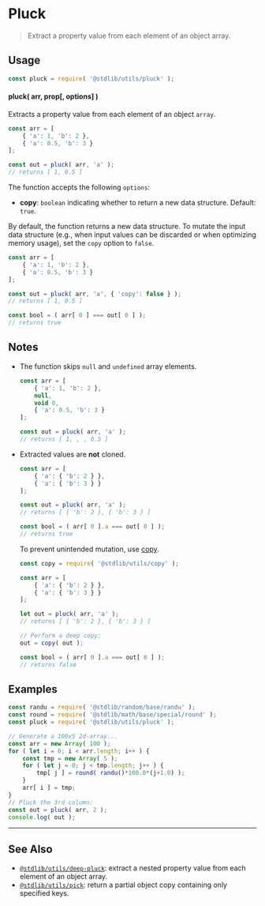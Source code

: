 <!--

@license Apache-2.0

Copyright (c) 2018 The Stdlib Authors.

Licensed under the Apache License, Version 2.0 (the "License");
you may not use this file except in compliance with the License.
You may obtain a copy of the License at

   http://www.apache.org/licenses/LICENSE-2.0

Unless required by applicable law or agreed to in writing, software
distributed under the License is distributed on an "AS IS" BASIS,
WITHOUT WARRANTIES OR CONDITIONS OF ANY KIND, either express or implied.
See the License for the specific language governing permissions and
limitations under the License.

-->

# Pluck

> Extract a property value from each element of an object array.

<section class="intro">

</section>

<!-- /.intro -->

<section class="usage">

## Usage

```javascript
const pluck = require( '@stdlib/utils/pluck' );
```

#### pluck( arr, prop\[, options] )

Extracts a property value from each element of an object `array`.

<!-- eslint-disable object-curly-newline, object-property-newline -->

```javascript
const arr = [
    { 'a': 1, 'b': 2 },
    { 'a': 0.5, 'b': 3 }
];

const out = pluck( arr, 'a' );
// returns [ 1, 0.5 ]
```

The function accepts the following `options`:

-   **copy**: `boolean` indicating whether to return a new data structure. Default: `true`.

By default, the function returns a new data structure. To mutate the input data structure (e.g., when input values can be discarded or when optimizing memory usage), set the `copy` option to `false`.

<!-- eslint-disable object-curly-newline, object-property-newline -->

```javascript
const arr = [
    { 'a': 1, 'b': 2 },
    { 'a': 0.5, 'b': 3 }
];

const out = pluck( arr, 'a', { 'copy': false } );
// returns [ 1, 0.5 ]

const bool = ( arr[ 0 ] === out[ 0 ] );
// returns true
```

</section>

<!-- /.usage -->

<section class="notes">

## Notes

-   The function skips `null` and `undefined` array elements.

    <!-- eslint-disable object-curly-newline, object-property-newline -->

    ```javascript
    const arr = [
        { 'a': 1, 'b': 2 },
        null,
        void 0,
        { 'a': 0.5, 'b': 3 }
    ];

    const out = pluck( arr, 'a' );
    // returns [ 1, , , 0.5 ]
    ```

-   Extracted values are **not** cloned.

    <!-- eslint-disable object-curly-newline, object-curly-spacing -->

    ```javascript
    const arr = [
        { 'a': { 'b': 2 } },
        { 'a': { 'b': 3 } }
    ];

    const out = pluck( arr, 'a' );
    // returns [ { 'b': 2 }, { 'b': 3 } ]

    const bool = ( arr[ 0 ].a === out[ 0 ] );
    // returns true
    ```

    To prevent unintended mutation, use [copy][@stdlib/utils/copy].

    <!-- eslint-disable object-curly-newline, object-curly-spacing -->

    ```javascript
    const copy = require( '@stdlib/utils/copy' );

    const arr = [
        { 'a': { 'b': 2 } },
        { 'a': { 'b': 3 } }
    ];

    let out = pluck( arr, 'a' );
    // returns [ { 'b': 2 }, { 'b': 3 } ]

    // Perform a deep copy:
    out = copy( out );

    const bool = ( arr[ 0 ].a === out[ 0 ] );
    // returns false
    ```

</section>

<!-- /.notes -->

<section class="examples">

## Examples

<!-- eslint no-undef: "error" -->

```javascript
const randu = require( '@stdlib/random/base/randu' );
const round = require( '@stdlib/math/base/special/round' );
const pluck = require( '@stdlib/utils/pluck' );

// Generate a 100x5 2d-array...
const arr = new Array( 100 );
for ( let i = 0; i < arr.length; i++ ) {
    const tmp = new Array( 5 );
    for ( let j = 0; j < tmp.length; j++ ) {
        tmp[ j ] = round( randu()*100.0*(j+1.0) );
    }
    arr[ i ] = tmp;
}
// Pluck the 3rd column:
const out = pluck( arr, 2 );
console.log( out );
```

</section>

<!-- /.examples -->

<!-- Section for related `stdlib` packages. Do not manually edit this section, as it is automatically populated. -->

<section class="related">

* * *

## See Also

-   <span class="package-name">[`@stdlib/utils/deep-pluck`][@stdlib/utils/deep-pluck]</span><span class="delimiter">: </span><span class="description">extract a nested property value from each element of an object array.</span>
-   <span class="package-name">[`@stdlib/utils/pick`][@stdlib/utils/pick]</span><span class="delimiter">: </span><span class="description">return a partial object copy containing only specified keys.</span>

</section>

<!-- /.related -->

<!-- Section for all links. Make sure to keep an empty line after the `section` element and another before the `/section` close. -->

<section class="links">

[@stdlib/utils/copy]: https://github.com/stdlib-js/stdlib/tree/develop/lib/node_modules/%40stdlib/utils/copy

<!-- <related-links> -->

[@stdlib/utils/deep-pluck]: https://github.com/stdlib-js/stdlib/tree/develop/lib/node_modules/%40stdlib/utils/deep-pluck

[@stdlib/utils/pick]: https://github.com/stdlib-js/stdlib/tree/develop/lib/node_modules/%40stdlib/utils/pick

<!-- </related-links> -->

</section>

<!-- /.links -->
